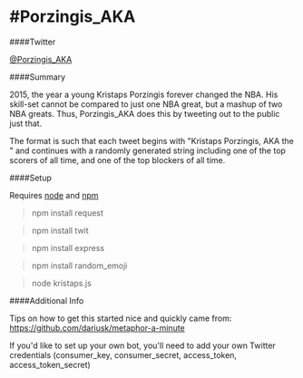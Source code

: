 #Porzingis_AKA
==========

####Twitter

[@Porzingis_AKA](https://twitter.com/Porzingis_AKA)

####Summary

2015, the year a young Kristaps Porzingis forever changed the NBA. His skill-set cannot be compared to just one NBA great, but a mashup of two NBA greats. Thus, Porzingis_AKA does this by tweeting out to the public just that.

The format is such that each tweet begins with "Kristaps Porzingis, AKA the " and continues with a randomly generated string including one of the top scorers of all time, and one of the top blockers of all time.

####Setup

Requires [node](http://nodejs.org/) and [npm](http://npmjs.org/)

> npm install request

> npm install twit

> npm install express

> npm install random_emoji

> node kristaps.js

####Additional Info

Tips on how to get this started nice and quickly came from: https://github.com/dariusk/metaphor-a-minute

If you'd like to set up your own bot, you'll need to add your own Twitter credentials (consumer_key, consumer_secret, access_token, access_token_secret)
